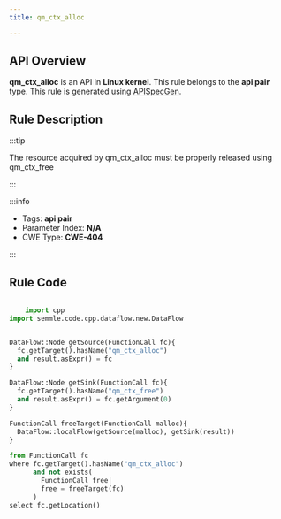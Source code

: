 ```yaml
---
title: qm_ctx_alloc

---
```



## API Overview
**qm_ctx_alloc** is an API in **Linux kernel**. This rule belongs to the **api pair** type. This rule is generated using [APISpecGen](../../tools/APISpecGen).
## Rule Description

:::tip

The resource acquired by qm_ctx_alloc must be properly released using qm_ctx_free

:::

:::info

- Tags: **api pair**
- Parameter Index: **N/A**
- CWE Type: **CWE-404**

:::

## Rule Code
```python

    import cpp
import semmle.code.cpp.dataflow.new.DataFlow


DataFlow::Node getSource(FunctionCall fc){
  fc.getTarget().hasName("qm_ctx_alloc")
  and result.asExpr() = fc
}

DataFlow::Node getSink(FunctionCall fc){
  fc.getTarget().hasName("qm_ctx_free")
  and result.asExpr() = fc.getArgument(0)
}

FunctionCall freeTarget(FunctionCall malloc){
  DataFlow::localFlow(getSource(malloc), getSink(result))
}

from FunctionCall fc
where fc.getTarget().hasName("qm_ctx_alloc")
      and not exists(
        FunctionCall free| 
        free = freeTarget(fc)
      )
select fc.getLocation()

    
```